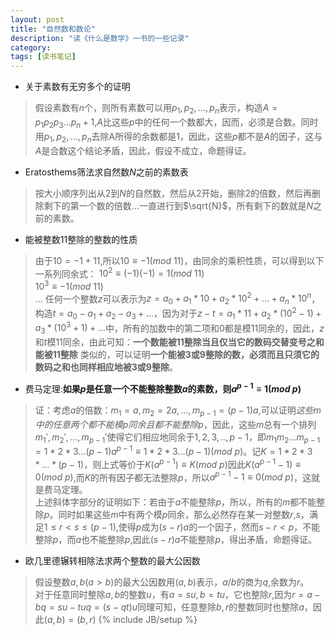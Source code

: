 ```yaml
---
layout: post
title: "自然数和数论"
description: "读《什么是数学》一书的一些记录"
category:
tags: [读书笔记]
---
```


 - 关于素数有无穷多个的证明
 > 假设素数有$n$个，则所有素数可以用$p_1,p_2,...,p_n$表示，构造$A=p_1p_2p_3...p_n+1$,$A$比这些$p$中的任何一个数都大，因而，必须是合数。同时用$p_1,p_2,...,p_n$去除A所得的余数都是$1$，因此，这些$p$都不是$A$的因子，这与$A$是合数这个结论矛盾，因此，假设不成立，命题得证。

 - Eratosthems筛法求自然数$N$之前的素数表
 > 按大小顺序列出从2到$N$的自然数，然后从2开始，删除2的倍数，然后再删除剩下的第一个数的倍数...一直进行到$\sqrt{N}$，所有剩下的数就是$N$之前的素数。

 - 能被整数$11$整除的整数的性质
 > 由于$10=-1+11$,所以$10\equiv-1(mod\  11)$，由同余的乘积性质，可以得到以下一系列同余式：
 >    $10^2\equiv(-1)(-1) = 1 (mod\ 11)$  
 >    $10^3\equiv-1           (mod\ 11)$  
 >    $...$
 > 任何一个整数$z$可以表示为$z=a_0+a_1*10+a_2*10^2+...+a_n*10^n$，构造$t=a_0-a_1+a_2-a_3+...$，因为对于$z-t=a_1*11+a_2*(10^2-1)+a_3*(10^3+1)+...$中，所有的加数中的第二项和$0$都是模$11$同余的，因此，$z$和$t$模$11$同余，由此可知：**一个数能被11整除当且仅当它的数码交替变号之和能被11整除**
 > 类似的，可以证明**一个能被$3$或$9$整除的数，必须而且只须它的数码之和也同样相应地被$3$或$9$整除**。

 - 费马定理:**如果$p$是任意一个不能整除整数$a$的素数，则$a^{p-1}\equiv1(mod\ p)$**
 > 证：考虑$a$的倍数：$m_1=a,m_2=2a,...,m_{p-1}=(p-1)a$,可以证明*这些m中的任意两个都不能模p同余且都不能整除p*，因此，这些$m$总有一个排列$m_1',m_2',...,m_{p-1}'$使得它们相应地同余于$1,2,3,..,p-1$，即$m_1m_2...m_{p-1}=1*2*3...(p-1)a^{p-1}\equiv1*2*3...(p-1)(mod\ p)$。记$K=1*2*3*...*(p-1)$，则上式等价于$K(a^{p-1})\equiv K(mod\ p)$因此$K(a^{p-1}-1)\equiv0(mod\ p)$,而$K$的所有因子都无法整除$p$，所以$a^{p-1}-1\equiv0(mod\ p)$，这就是费马定理。  
 > 上述斜体字部分的证明如下：若由于$a$不能整除$p$，所以，所有的$m$都不能整除$p$。同时如果这些$m$中有两个模$p$同余，那么必然存在某一对整数$r$,$s$，满足$1\leq r<s\leq(p-1)$,使得$p$成为$(s-r)a$的一个因子，然而$s-r<p$，不能整除$p$，而$a$也不能整除$p$,因此$(s-r)a$不能整除$p$，得出矛盾，命题得证。

 - 欧几里德辗转相除法求两个整数的最大公因数
 > 假设整数$a,b(a>b)$的最大公因数用$(a,b)$表示，$a/b$的商为$q$,余数为$r$。  
 > 对于任意同时整除$a,b$的整数$u$，有$a=su,b=tu$，它也整除$r$,因为$r=a-bq=su-tuq=(s-qt)u$同理可知，任意整除$b,r$的整数同时也整除$a$，因此$(a,b)=(b,r)$
{% include JB/setup %}
